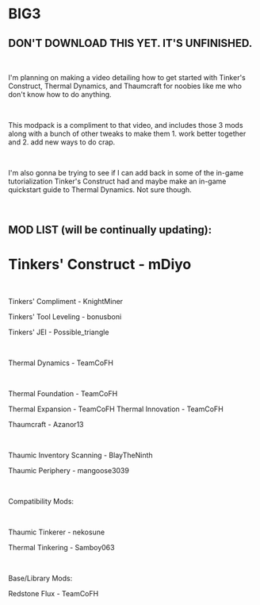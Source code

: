 # BIG3
## DON'T DOWNLOAD THIS YET. IT'S UNFINISHED.
 

I'm planning on making a video detailing how to get started with Tinker's Construct, Thermal Dynamics, and Thaumcraft for noobies like me who don't know how to do anything.

 

This modpack is a compliment to that video, and includes those 3 mods along with a bunch of other tweaks to make them 1. work better together and 2. add new ways to do crap.

 

I'm also gonna be trying to see if I can add back in some of the in-game tutorialization Tinker's Construct had and maybe make an in-game quickstart guide to Thermal Dynamics. Not sure though.

 
## MOD LIST (will be continually updating):

# Tinkers' Construct - mDiyo

 

Tinkers' Compliment - KnightMiner

Tinkers' Tool Leveling - bonusboni

Tinkers' JEI - Possible_triangle

 

Thermal Dynamics - TeamCoFH

 

Thermal Foundation - TeamCoFH

Thermal Expansion - TeamCoFH
Thermal Innovation - TeamCoFH


Thaumcraft - Azanor13

 

Thaumic Inventory Scanning - BlayTheNinth

Thaumic Periphery - mangoose3039

 

Compatibility Mods:

 

Thaumic Tinkerer - nekosune

Thermal Tinkering - Samboy063

 

Base/Library Mods:


Redstone Flux - TeamCoFH

 
